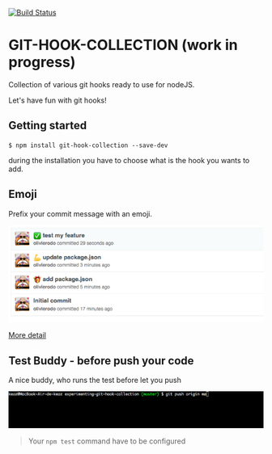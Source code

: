 [![Build Status](https://travis-ci.org/olivierodo/git-hook-collection.svg?branch=master)](https://travis-ci.org/olivierodo/git-hook-collection)

# GIT-HOOK-COLLECTION (work in progress)

Collection of various git hooks ready to use for nodeJS.

Let's have fun with git hooks!

## Getting started

```
$ npm install git-hook-collection --save-dev
```

during the installation you have to choose what is the hook you wants to add.


## Emoji

Prefix your commit message with an emoji.

![preview](doc/img/emoji.png)

[More detail](doc/emoji.md)


## Test Buddy - before push your code

A nice buddy, who runs the test before let you push

![preview](doc/img/test-buddy.gif)

> Your `npm test` command have to be configured

